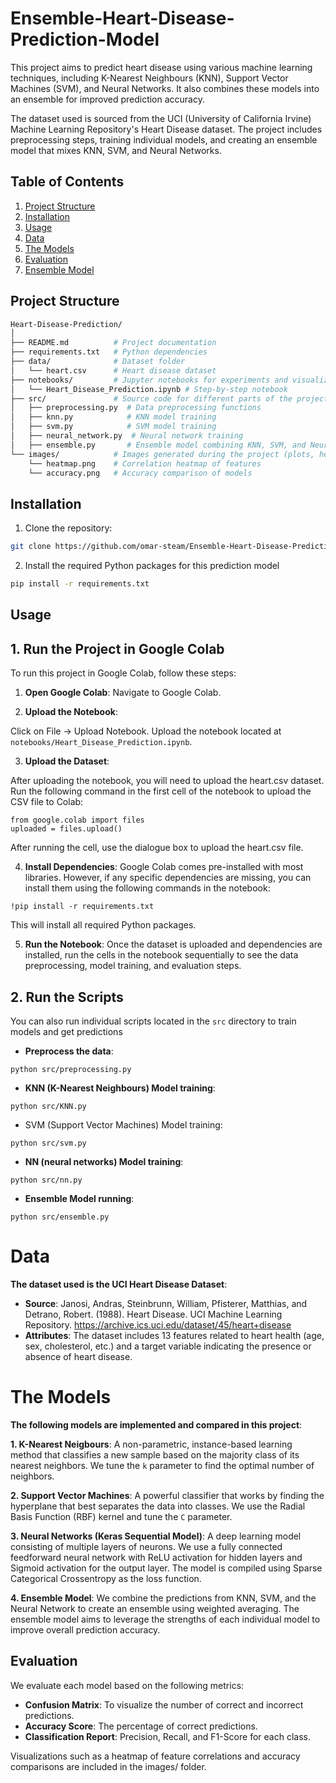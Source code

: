 # Ensemble-Heart-Disease-Prediction-Model
This project aims to predict heart disease using various machine learning techniques, including K-Nearest Neighbours (KNN), Support Vector Machines (SVM), and Neural Networks. It also combines these models into an ensemble for improved prediction accuracy.

The dataset used is sourced from the UCI (University of California Irvine) Machine Learning Repository's Heart Disease dataset. The project includes preprocessing steps, training individual models, and creating an ensemble model that mixes KNN, SVM, and Neural Networks.

## Table of Contents

1. [Project Structure](#project-structure)
2. [Installation](#installation)
3. [Usage](#usage)
4. [Data](#data)
5. [The Models](#models)
6. [Evaluation](#evaluation)
7. [Ensemble Model](#ensemble-model)

## Project Structure

```bash
Heart-Disease-Prediction/
│
├── README.md          # Project documentation
├── requirements.txt   # Python dependencies
├── data/              # Dataset folder
│   └── heart.csv      # Heart disease dataset
├── notebooks/         # Jupyter notebooks for experiments and visualization
│   └── Heart_Disease_Prediction.ipynb # Step-by-step notebook
├── src/               # Source code for different parts of the project
│   ├── preprocessing.py  # Data preprocessing functions
│   ├── knn.py            # KNN model training
│   ├── svm.py            # SVM model training
│   ├── neural_network.py  # Neural network training
│   ├── ensemble.py       # Ensemble model combining KNN, SVM, and Neural Network
└── images/            # Images generated during the project (plots, heatmaps)
    └── heatmap.png    # Correlation heatmap of features
    └── accuracy.png   # Accuracy comparison of models
```
## Installation 

1. Clone the repository:
```bash
git clone https://github.com/omar-steam/Ensemble-Heart-Disease-Prediction-Model
```
2. Install the required Python packages for this prediction model
```bash
pip install -r requirements.txt
```

## Usage 

## 1. Run the Project in Google Colab
To run this project in Google Colab, follow these steps:

1. **Open Google Colab**: Navigate to Google Colab.

2. **Upload the Notebook**:

Click on File → Upload Notebook.
Upload the notebook located at ```notebooks/Heart_Disease_Prediction.ipynb```.

3. **Upload the Dataset**:

After uploading the notebook, you will need to upload the heart.csv dataset.
Run the following command in the first cell of the notebook to upload the CSV file to Colab:
```
from google.colab import files
uploaded = files.upload()
```
After running the cell, use the dialogue box to upload the heart.csv file.

4. **Install Dependencies**: Google Colab comes pre-installed with most libraries. However, if any specific dependencies are missing, you can install them using the following commands in the notebook:
```
!pip install -r requirements.txt
```
This will install all required Python packages.

5. **Run the Notebook**: Once the dataset is uploaded and dependencies are installed, run the cells in the notebook sequentially to see the data preprocessing, model training, and evaluation steps.

## 2. Run the Scripts

You can also run individual scripts located in the ```src``` directory to train models and get predictions

- **Preprocess the data**:
```
python src/preprocessing.py
```
- **KNN (K-Nearest Neighbours) Model training**:

```
python src/KNN.py
```

- SVM (Support Vector Machines) Model training:

```
python src/svm.py
```

- **NN (neural networks) Model training**:

```
python src/nn.py
```

- **Ensemble Model running**:

```
python src/ensemble.py
```

# Data 

**The dataset used is the UCI Heart Disease Dataset**:

- **Source**: Janosi, Andras, Steinbrunn, William, Pfisterer, Matthias, and Detrano, Robert. (1988). Heart Disease. UCI Machine Learning Repository. https://archive.ics.uci.edu/dataset/45/heart+disease
- **Attributes**: The dataset includes 13 features related to heart health (age, sex, cholesterol, etc.) and a target variable indicating the presence or absence of heart disease.

# The Models 

**The following models are implemented and compared in this project**:

**1. K-Nearest Neigbours**: A non-parametric, instance-based learning method that classifies a new sample based on the majority class of its nearest neighbors.
We tune the ```k``` parameter to find the optimal number of neighbors.

**2. Support Vector Machines**: A powerful classifier that works by finding the hyperplane that best separates the data into classes.
We use the Radial Basis Function (RBF) kernel and tune the ```C``` parameter.

**3. Neural Networks (Keras Sequential Model)**: A deep learning model consisting of multiple layers of neurons. We use a fully connected feedforward neural network with ReLU activation for hidden layers and Sigmoid activation for the output layer. The model is compiled using Sparse Categorical Crossentropy as the loss function.

**4. Ensemble Model**: We combine the predictions from KNN, SVM, and the Neural Network to create an ensemble using weighted averaging. The ensemble model aims to leverage the strengths of each individual model to improve overall prediction accuracy.

## Evaluation

We evaluate each model based on the following metrics:

- **Confusion Matrix**: To visualize the number of correct and incorrect predictions.
- **Accuracy Score**: The percentage of correct predictions.
- **Classification Report**: Precision, Recall, and F1-Score for each class.


Visualizations such as a heatmap of feature correlations and accuracy comparisons are included in the images/ folder.


